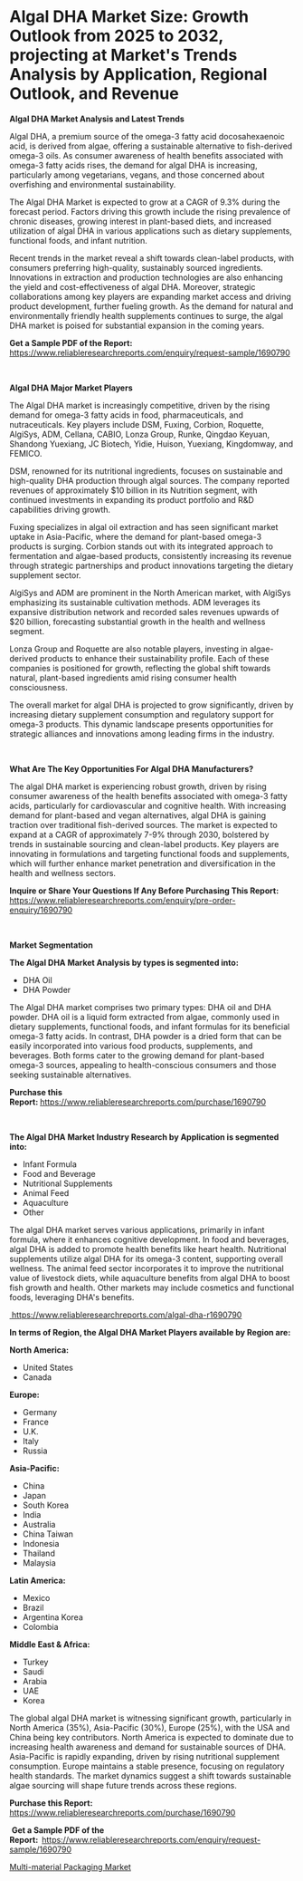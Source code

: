 <p><h1>Algal DHA Market Size: Growth Outlook from 2025 to 2032, projecting at Market's Trends Analysis by Application, Regional Outlook, and Revenue</h1></p><p><strong>Algal DHA Market Analysis and Latest Trends</strong></p>
<p><p>Algal DHA, a premium source of the omega-3 fatty acid docosahexaenoic acid, is derived from algae, offering a sustainable alternative to fish-derived omega-3 oils. As consumer awareness of health benefits associated with omega-3 fatty acids rises, the demand for algal DHA is increasing, particularly among vegetarians, vegans, and those concerned about overfishing and environmental sustainability.</p><p>The Algal DHA Market is expected to grow at a CAGR of 9.3% during the forecast period. Factors driving this growth include the rising prevalence of chronic diseases, growing interest in plant-based diets, and increased utilization of algal DHA in various applications such as dietary supplements, functional foods, and infant nutrition. </p><p>Recent trends in the market reveal a shift towards clean-label products, with consumers preferring high-quality, sustainably sourced ingredients. Innovations in extraction and production technologies are also enhancing the yield and cost-effectiveness of algal DHA. Moreover, strategic collaborations among key players are expanding market access and driving product development, further fueling growth. As the demand for natural and environmentally friendly health supplements continues to surge, the algal DHA market is poised for substantial expansion in the coming years.</p></p>
<p><strong>Get a Sample PDF of the Report:&nbsp;</strong> <a href="https://www.reliableresearchreports.com/enquiry/request-sample/1690790?utm_campaign=1720&utm_medium=2&utm_source=Github&utm_content=ia&utm_term=26032025&utm_id=algal-dha">https://www.reliableresearchreports.com/enquiry/request-sample/1690790</a></p>
<p>&nbsp;</p>
<p><strong>Algal DHA Major Market Players</strong></p>
<p><p>The Algal DHA market is increasingly competitive, driven by the rising demand for omega-3 fatty acids in food, pharmaceuticals, and nutraceuticals. Key players include DSM, Fuxing, Corbion, Roquette, AlgiSys, ADM, Cellana, CABIO, Lonza Group, Runke, Qingdao Keyuan, Shandong Yuexiang, JC Biotech, Yidie, Huison, Yuexiang, Kingdomway, and FEMICO.</p><p>DSM, renowned for its nutritional ingredients, focuses on sustainable and high-quality DHA production through algal sources. The company reported revenues of approximately $10 billion in its Nutrition segment, with continued investments in expanding its product portfolio and R&D capabilities driving growth.</p><p>Fuxing specializes in algal oil extraction and has seen significant market uptake in Asia-Pacific, where the demand for plant-based omega-3 products is surging. Corbion stands out with its integrated approach to fermentation and algae-based products, consistently increasing its revenue through strategic partnerships and product innovations targeting the dietary supplement sector.</p><p>AlgiSys and ADM are prominent in the North American market, with AlgiSys emphasizing its sustainable cultivation methods. ADM leverages its expansive distribution network and recorded sales revenues upwards of $20 billion, forecasting substantial growth in the health and wellness segment.</p><p>Lonza Group and Roquette are also notable players, investing in algae-derived products to enhance their sustainability profile. Each of these companies is positioned for growth, reflecting the global shift towards natural, plant-based ingredients amid rising consumer health consciousness.</p><p>The overall market for algal DHA is projected to grow significantly, driven by increasing dietary supplement consumption and regulatory support for omega-3 products. This dynamic landscape presents opportunities for strategic alliances and innovations among leading firms in the industry.</p></p>
<p>&nbsp;</p>
<p><strong>What Are The Key Opportunities For Algal DHA Manufacturers?</strong></p>
<p><p>The algal DHA market is experiencing robust growth, driven by rising consumer awareness of the health benefits associated with omega-3 fatty acids, particularly for cardiovascular and cognitive health. With increasing demand for plant-based and vegan alternatives, algal DHA is gaining traction over traditional fish-derived sources. The market is expected to expand at a CAGR of approximately 7-9% through 2030, bolstered by trends in sustainable sourcing and clean-label products. Key players are innovating in formulations and targeting functional foods and supplements, which will further enhance market penetration and diversification in the health and wellness sectors.</p></p>
<p><strong>Inquire or Share Your Questions If Any Before Purchasing This Report:</strong> <a href="https://www.reliableresearchreports.com/enquiry/pre-order-enquiry/1690790?utm_campaign=1720&utm_medium=2&utm_source=Github&utm_content=ia&utm_term=26032025&utm_id=algal-dha">https://www.reliableresearchreports.com/enquiry/pre-order-enquiry/1690790</a></p>
<p>&nbsp;</p>
<p><strong>Market Segmentation</strong></p>
<p><strong>The Algal DHA Market Analysis by types is segmented into:</strong></p>
<p><ul><li>DHA Oil</li><li>DHA Powder</li></ul></p>
<p><p>The Algal DHA market comprises two primary types: DHA oil and DHA powder. DHA oil is a liquid form extracted from algae, commonly used in dietary supplements, functional foods, and infant formulas for its beneficial omega-3 fatty acids. In contrast, DHA powder is a dried form that can be easily incorporated into various food products, supplements, and beverages. Both forms cater to the growing demand for plant-based omega-3 sources, appealing to health-conscious consumers and those seeking sustainable alternatives.</p></p>
<p><strong>Purchase this Report:&nbsp;</strong><a href="https://www.reliableresearchreports.com/purchase/1690790?utm_campaign=1720&utm_medium=2&utm_source=Github&utm_content=ia&utm_term=26032025&utm_id=algal-dha">https://www.reliableresearchreports.com/purchase/1690790</a></p>
<p>&nbsp;</p>
<p><strong>The Algal DHA Market Industry Research by Application is segmented into:</strong></p>
<p><ul><li>Infant Formula</li><li>Food and Beverage</li><li>Nutritional Supplements</li><li>Animal Feed</li><li>Aquaculture</li><li>Other</li></ul></p>
<p><p>The algal DHA market serves various applications, primarily in infant formula, where it enhances cognitive development. In food and beverages, algal DHA is added to promote health benefits like heart health. Nutritional supplements utilize algal DHA for its omega-3 content, supporting overall wellness. The animal feed sector incorporates it to improve the nutritional value of livestock diets, while aquaculture benefits from algal DHA to boost fish growth and health. Other markets may include cosmetics and functional foods, leveraging DHA's benefits.</p></p>
<p><a href="https://www.reliableresearchreports.com/algal-dha-r1690790?utm_campaign=1720&utm_medium=2&utm_source=Github&utm_content=ia&utm_term=26032025&utm_id=algal-dha">&nbsp;https://www.reliableresearchreports.com/algal-dha-r1690790</a></p>
<p><strong>In terms of Region, the Algal DHA Market Players available by Region are:</strong></p>
<p>
    <p> <strong> North America: </strong>
        <ul>
            <li>United States</li>
            <li>Canada</li>
        </ul>
        </p> 
    <p> <strong> Europe: </strong>
        <ul>
            <li>Germany</li>
            <li>France</li>
            <li>U.K.</li>
            <li>Italy</li>
            <li>Russia</li>
        </ul>
        </p> 
    <p> <strong> Asia-Pacific: </strong>
        <ul>
            <li>China</li>
            <li>Japan</li>
            <li>South Korea</li>
            <li>India</li>
            <li>Australia</li>
            <li>China Taiwan</li>
            <li>Indonesia</li>
            <li>Thailand</li>
            <li>Malaysia</li>
        </ul>
        </p> 
    <p> <strong> Latin America: </strong>
        <ul>
            <li>Mexico</li>
            <li>Brazil</li>
            <li>Argentina Korea</li>
            <li>Colombia</li>
        </ul>
        </p> 
    <p> <strong> Middle East & Africa: </strong>
        <ul>
            <li>Turkey</li>
            <li>Saudi</li>
            <li>Arabia</li>
            <li>UAE</li>
            <li>Korea</li>
        </ul>
    </p>
    </p>
<p><p>The global algal DHA market is witnessing significant growth, particularly in North America (35%), Asia-Pacific (30%), Europe (25%), with the USA and China being key contributors. North America is expected to dominate due to increasing health awareness and demand for sustainable sources of DHA. Asia-Pacific is rapidly expanding, driven by rising nutritional supplement consumption. Europe maintains a stable presence, focusing on regulatory health standards. The market dynamics suggest a shift towards sustainable algae sourcing will shape future trends across these regions.</p></p>
<p><strong>Purchase this Report: </strong><a href="https://www.reliableresearchreports.com/purchase/1690790?utm_campaign=1720&utm_medium=2&utm_source=Github&utm_content=ia&utm_term=26032025&utm_id=algal-dha">https://www.reliableresearchreports.com/purchase/1690790</a></p>
<p>&nbsp;<strong>Get a Sample PDF of the Report:&nbsp;&nbsp;</strong><a href="https://www.reliableresearchreports.com/enquiry/request-sample/1690790?utm_campaign=1720&utm_medium=2&utm_source=Github&utm_content=ia&utm_term=26032025&utm_id=algal-dha">https://www.reliableresearchreports.com/enquiry/request-sample/1690790</a></p>
<p><strong></strong></p>
<p><p><a href="https://github.com/aslinalirey9/Market-Research-Report-List-1/blob/main/multi-material-packaging-market.md?utm_campaign=1720&utm_medium=2&utm_source=Github&utm_content=ia&utm_term=26032025&utm_id=algal-dha">Multi-material Packaging Market</a></p></p>